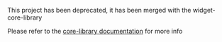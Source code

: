 This project has been deprecated, it has been merged with the widget-core-library

Please refer to the [core-library documentation](http://kambi-sportsbook-widgets.github.io/widget-core-library/tutorial-1%20-%20Introduction.html) for more info 
